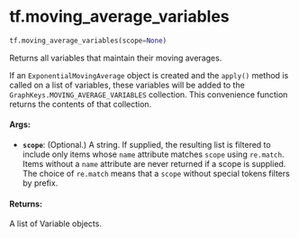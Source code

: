 <div itemscope itemtype="http://developers.google.com/ReferenceObject">
<meta itemprop="name" content="tf.moving_average_variables" />
<meta itemprop="path" content="Stable" />
</div>

# tf.moving_average_variables

``` python
tf.moving_average_variables(scope=None)
```

Returns all variables that maintain their moving averages.

If an `ExponentialMovingAverage` object is created and the `apply()`
method is called on a list of variables, these variables will
be added to the `GraphKeys.MOVING_AVERAGE_VARIABLES` collection.
This convenience function returns the contents of that collection.

#### Args:

* <b>`scope`</b>: (Optional.) A string. If supplied, the resulting list is filtered to
    include only items whose `name` attribute matches `scope` using
    `re.match`. Items without a `name` attribute are never returned if a scope
    is supplied. The choice of `re.match` means that a `scope` without special
    tokens filters by prefix.


#### Returns:

A list of Variable objects.